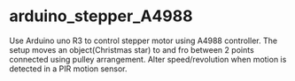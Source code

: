 # arduino_stepper_A4988
Use Arduino uno R3 to control stepper motor using A4988 controller. The setup moves an object(Christmas star) to and fro between 2 points connected using pulley arrangement. Alter speed/revolution when motion is detected in a PIR motion sensor.
